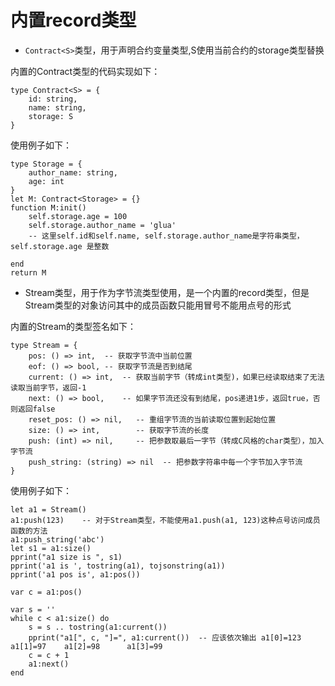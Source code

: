 # 内置record类型

* `Contract<S>`类型，用于声明合约变量类型,S使用当前合约的storage类型替换

内置的Contract类型的代码实现如下：



    type Contract<S> = {
        id: string,
        name: string,
        storage: S
    }

使用例子如下：



    type Storage = {
        author_name: string,
        age: int
    }
    let M: Contract<Storage> = {}
    function M:init()
        self.storage.age = 100
        self.storage.author_name = 'glua'
        -- 这里self.id和self.name, self.storage.author_name是字符串类型，self.storage.age 是整数
        
    end
    return M

* Stream类型，用于作为字节流类型使用，是一个内置的record类型，但是Stream类型的对象访问其中的成员函数只能用冒号不能用点号的形式

内置的Stream的类型签名如下：



    type Stream = {
        pos: () => int,  -- 获取字节流中当前位置
        eof: () => bool, -- 获取字节流是否到结尾
        current: () => int,  -- 获取当前字节（转成int类型)，如果已经读取结束了无法读取当前字节，返回-1
        next: () => bool,    -- 如果字节流还没有到结尾，pos递进1步，返回true，否则返回false
        reset_pos: () => nil,   -- 重组字节流的当前读取位置到起始位置
        size: () => int,        -- 获取字节流的长度
        push: (int) => nil,     -- 把参数取最后一字节（转成C风格的char类型），加入字节流
        push_string: (string) => nil  -- 把参数字符串中每一个字节加入字节流
    }

使用例子如下：



    let a1 = Stream()
    a1:push(123)    -- 对于Stream类型，不能使用a1.push(a1, 123)这种点号访问成员函数的方法
    a1:push_string('abc')
    let s1 = a1:size()
    pprint("a1 size is ", s1)
    pprint('a1 is ', tostring(a1), tojsonstring(a1))
    pprint('a1 pos is', a1:pos())

    var c = a1:pos()

    var s = ''
    while c < a1:size() do
        s = s .. tostring(a1:current())
        pprint("a1[", c, "]=", a1:current())  -- 应该依次输出 a1[0]=123   a1[1]=97    a1[2]=98      a1[3]=99
        c = c + 1
        a1:next()
    end
